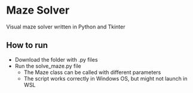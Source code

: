 # Maze Solver
Visual maze solver written in Python and Tkinter

## How to run
* Download the folder with .py files
* Run the solve_maze.py file
  * The Maze class can be called with different parameters
  * The script works correctly in Windows OS, but might not launch in WSL
